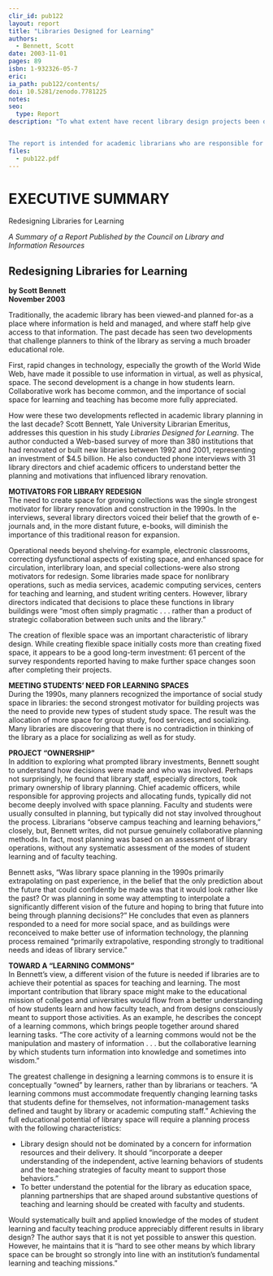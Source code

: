 ```yaml
---
clir_id: pub122
layout: report
title: "Libraries Designed for Learning"
authors: 
  - Bennett, Scott 
date: 2003-11-01
pages: 89
isbn: 1-932326-05-7
eric:
ia_path: pub122/contents/
doi: 10.5281/zenodo.7781225
notes:
seo:
  type: Report
description: "To what extent have recent library design projects been driven by an understanding of how students learn and how faculty teach? To find out, Yale Librarian Emeritus Scott Bennett conducted an extensive study of the motivations and planning methods for library renovation and construction projects undertaken between 1992 and 2001. His study entailed a Web-based survey of more than 380 institutions, and phone interviews with 31 library directors and chief academic officers. He concludes that while most of the projects are serving users well, they have rarely been informed by a systematic assessment of how students learn and faculty teach. The author suggests that planning based on such an assessment could equip the library to serve an even more vital function as a space for teaching and learning.


The report is intended for academic librarians who are responsible for library construction and renovation projects, and for campus academic officers who wish to engage substantively with the question of how library space can advance the core learning and teaching missions of their institutions."
files:
  - pub122.pdf
---
```


# EXECUTIVE SUMMARY

Redesigning Libraries for Learning

_A Summary of a Report Published by the Council on Library and Information Resources_

Redesigning Libraries for Learning
----------------------------------

**by Scott Bennett  
November 2003**

Traditionally, the academic library has been viewed-and planned for-as a place where information is held and managed, and where staff help give access to that information. The past decade has seen two developments that challenge planners to think of the library as serving a much broader educational role.

First, rapid changes in technology, especially the growth of the World Wide Web, have made it possible to use information in virtual, as well as physical, space. The second development is a change in how students learn. Collaborative work has become common, and the importance of social space for learning and teaching has become more fully appreciated.

How were these two developments reflected in academic library planning in the last decade? Scott Bennett, Yale University Librarian Emeritus, addresses this question in his study _Libraries Designed for Learning_. The author conducted a Web-based survey of more than 380 institutions that had renovated or built new libraries between 1992 and 2001, representing an investment of $4.5 billion. He also conducted phone interviews with 31 library directors and chief academic officers to understand better the planning and motivations that influenced library renovation.

**MOTIVATORS FOR LIBRARY REDESIGN**  
The need to create space for growing collections was the single strongest motivator for library renovation and construction in the 1990s. In the interviews, several library directors voiced their belief that the growth of e-journals and, in the more distant future, e-books, will diminish the importance of this traditional reason for expansion.

Operational needs beyond shelving-for example, electronic classrooms, correcting dysfunctional aspects of existing space, and enhanced space for circulation, interlibrary loan, and special collections-were also strong motivators for redesign. Some libraries made space for nonlibrary operations, such as media services, academic computing services, centers for teaching and learning, and student writing centers. However, library directors indicated that decisions to place these functions in library buildings were “most often simply pragmatic . . . rather than a product of strategic collaboration between such units and the library.”

The creation of flexible space was an important characteristic of library design. While creating flexible space initially costs more than creating fixed space, it appears to be a good long-term investment: 61 percent of the survey respondents reported having to make further space changes soon after completing their projects.

**MEETING STUDENTS’ NEED FOR LEARNING SPACES**  
During the 1990s, many planners recognized the importance of social study space in libraries: the second strongest motivator for building projects was the need to provide new types of student study space. The result was the allocation of more space for group study, food services, and socializing. Many libraries are discovering that there is no contradiction in thinking of the library as a place for socializing as well as for study.

**PROJECT “OWNERSHIP”**  
In addition to exploring what prompted library investments, Bennett sought to understand how decisions were made and who was involved. Perhaps not surprisingly, he found that library staff, especially directors, took primary ownership of library planning. Chief academic officers, while responsible for approving projects and allocating funds, typically did not become deeply involved with space planning. Faculty and students were usually consulted in planning, but typically did not stay involved throughout the process. Librarians “observe campus teaching and learning behaviors,” closely, but, Bennett writes, did not pursue genuinely collaborative planning methods. In fact, most planning was based on an assessment of library operations, without any systematic assessment of the modes of student learning and of faculty teaching.

Bennett asks, “Was library space planning in the 1990s primarily extrapolating on past experience, in the belief that the only prediction about the future that could confidently be made was that it would look rather like the past? Or was planning in some way attempting to interpolate a significantly different vision of the future and hoping to bring that future into being through planning decisions?” He concludes that even as planners responded to a need for more social space, and as buildings were reconceived to make better use of information technology, the planning process remained “primarily extrapolative, responding strongly to traditional needs and ideas of library service.”

**TOWARD A “LEARNING COMMONS”**  
In Bennett’s view, a different vision of the future is needed if libraries are to achieve their potential as spaces for teaching and learning. The most important contribution that library space might make to the educational mission of colleges and universities would flow from a better understanding of how students learn and how faculty teach, and from designs consciously meant to support those activities. As an example, he describes the concept of a learning commons, which brings people together around shared learning tasks. “The core activity of a learning commons would not be the manipulation and mastery of information . . . but the collaborative learning by which students turn information into knowledge and sometimes into wisdom.”

The greatest challenge in designing a learning commons is to ensure it is conceptually “owned” by learners, rather than by librarians or teachers. “A learning commons must accommodate frequently changing learning tasks that students define for themselves, not information-management tasks defined and taught by library or academic computing staff.” Achieving the full educational potential of library space will require a planning process with the following characteristics:

*   Library design should not be dominated by a concern for information resources and their delivery. It should “incorporate a deeper understanding of the independent, active learning behaviors of students and the teaching strategies of faculty meant to support those behaviors.”
*   To better understand the potential for the library as education space, planning partnerships that are shaped around substantive questions of teaching and learning should be created with faculty and students.

Would systematically built and applied knowledge of the modes of student learning and faculty teaching produce appreciably different results in library design? The author says that it is not yet possible to answer this question. However, he maintains that it is “hard to see other means by which library space can be brought so strongly into line with an institution’s fundamental learning and teaching missions.”
